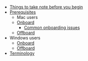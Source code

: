 * [Things to take note before you begin](things-to-take-note-before-you-begin)
* [Prerequisites](prerequisites-for-onboarding)
  * Mac users
  * [Onboard](seed-onboarding-instructions-for-macos)
    * [Common onboarding issues](common-issues-while-onboarding-using-macos)
  * [Offboard](seed-offboarding-instructions-for-macos)
* Windows users  
  * [Onboard](seed-onboarding-instructions-windows)
  * [Offboard](seed-offboarding-instructions-for-windows)
* [Terminology](term-definitions)

